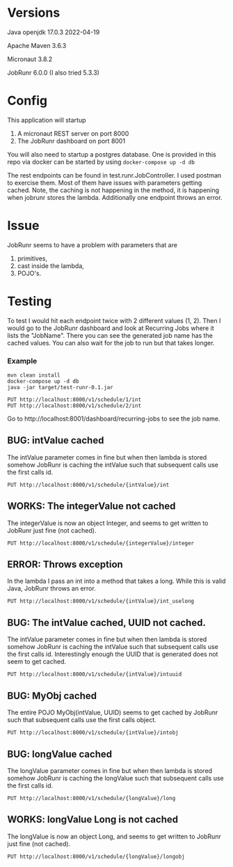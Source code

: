 # Versions
Java openjdk 17.0.3 2022-04-19

Apache Maven 3.6.3

Micronaut 3.8.2

JobRunr 6.0.0 (I also tried 5.3.3)

# Config
This application will startup 
1. A micronaut REST server on port 8000
2. The JobRunr dashboard on port 8001

You will also need to startup a postgres database. One is provided in this repo via docker can be started by using 
`docker-compose up -d db`


The rest endpoints can be found in test.runr.JobController. I used postman to exercise them. Most of them have issues with parameters getting cached. 
Note, the caching is not happening in the method, it is happening when jobrunr stores the lambda. Additionally one endpoint throws an error.

# Issue
JobRunr seems to have a problem with parameters that are 
1. primitives, 
2. cast inside the lambda, 
3. POJO's.

# Testing
To test I would hit each endpoint twice with 2 different values (1, 2).
Then I would go to the JobRunr dashboard and look at Recurring Jobs where it lists the "JobName". There you can see 
the generated job name has the cached values. You can also wait for the job to run but that takes longer.

### Example
```
mvn clean install
docker-compose up -d db
java -jar target/test-runr-0.1.jar

PUT http://localhost:8000/v1/schedule/1/int
PUT http://localhost:8000/v1/schedule/2/int
```
Go to http://localhost:8001/dashboard/recurring-jobs to see the job name.

## BUG: intValue cached
The intValue parameter comes in fine but when then lambda is stored somehow JobRunr is caching the intValue such that subsequent 
calls use the first calls id.

`PUT http://localhost:8000/v1/schedule/{intValue}/int`

## WORKS: The integerValue not cached 
The integerValue is now an object Integer, and seems to get written to JobRunr just fine (not cached).

`PUT http://localhost:8000/v1/schedule/{integerValue}/integer`

## ERROR: Throws exception
In the lambda I pass an int into a method that takes a long. While this is valid Java, JobRunr throws an error.

`PUT http://localhost:8000/v1/schedule/{intValue}/int_uselong`

## BUG: The intValue cached, UUID not cached.
The intValue parameter comes in fine but when then lambda is stored somehow JobRunr is caching the intValue such that subsequent
calls use the first calls id. Interestingly enough the UUID that is generated does not seem to get cached.

`PUT http://localhost:8000/v1/schedule/{intValue}/intuuid`

## BUG: MyObj cached
The entire POJO MyObj(intValue, UUID) seems to get cached by JobRunr such that subsequent calls use the first calls object.

`PUT http://localhost:8000/v1/schedule/{intValue}/intobj`

## BUG: longValue cached
The longValue parameter comes in fine but when then lambda is stored somehow JobRunr is caching the longValue such that subsequent
calls use the first calls id.

`PUT http://localhost:8000/v1/schedule/{longValue}/long`

## WORKS: longValue Long is not cached
The longValue is now an object Long, and seems to get written to JobRunr just fine (not cached).

`PUT http://localhost:8000/v1/schedule/{longValue}/longobj`
